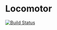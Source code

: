 # Locomotor

[![Build Status](https://magnum.travis-ci.com/michaelmior/locomotor.svg?token=rM4RuzPrnmeRRxXcrK4C&branch=master)](https://travis-ci.org/michaelmior/locomotor)
